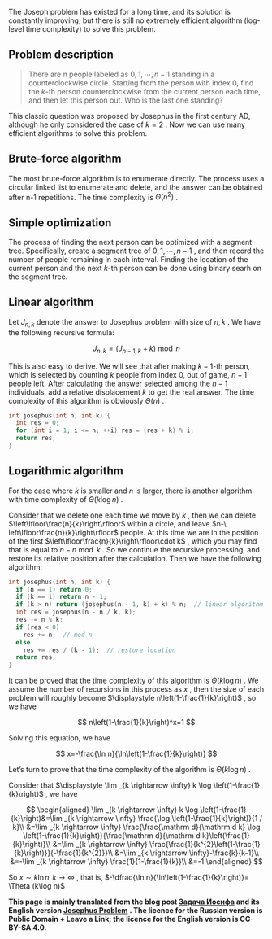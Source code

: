 The Joseph problem has existed for a long time, and its solution is constantly improving, but there is still no extremely efficient algorithm (log-level time complexity) to solve this problem.

## Problem description

> There are n people labeled as $0,1,\cdots, n-1$ standing in a counterclockwise circle. Starting from the person with index $0$, find the $k$-th person counterclockwise from the current person each time, and then let this person out. Who is the last one standing?

This classic question was proposed by Josephus in the first century AD, although he only considered the case of $k=2$ . Now we can use many efficient algorithms to solve this problem.

## Brute-force algorithm

The most brute-force algorithm is to enumerate directly. The process uses a circular linked list to enumerate and delete, and the answer can be obtained after n-1 repetitions. The time complexity is $\Theta (n^2)$ .

## Simple optimization

The process of finding the next person can be optimized with a segment tree. Specifically, create a segment tree of $0,1,\cdots, n-1$ , and then record the number of people remaining in each interval. Finding the location of the current person and the next $k$-th person can be done using binary searh on the segment tree.

## Linear algorithm

Let $J_{n,k}$ denote the answer to Josephus problem with size of $n,k$ . We have the following recursive formula:

$$
J_{n,k}=(J_{n-1,k}+k)\bmod n
$$

This is also easy to derive. We will see that after making $k-1$-th person, which is selected by counting $k$ people from index $0$, out of game, $n-1$ people left. After calculating the answer selected among the $n-1$ individuals, add a relative displacement $k$ to get the real answer. The time complexity of this algorithm is obviously $\Theta (n)$ .

```cpp
int josephus(int n, int k) {
  int res = 0;
  for (int i = 1; i <= n; ++i) res = (res + k) % i;
  return res;
}
```

## Logarithmic algorithm

For the case where $k$ is smaller and $n$ is larger, there is another algorithm with time complexity of $\Theta (k\log n)$ .

Consider that we delete one each time we move by $k$ , then we can delete $\left\lfloor\frac{n}{k}\right\rfloor$ within a circle, and leave $n-\ left\lfloor\frac{n}{k}\right\rfloor$ people. At this time we are in the position of the first $\left\lfloor\frac{n}{k}\right\rfloor\cdot k$ , which you may find that is equal to $n-n\bmod k$ . So we continue the recursive processing, and restore its relative position after the calculation. Then we have the following algorithm:

```cpp
int josephus(int n, int k) {
  if (n == 1) return 0;
  if (k == 1) return n - 1;
  if (k > n) return (josephus(n - 1, k) + k) % n;  // linear algorithm
  int res = josephus(n - n / k, k);
  res -= n % k;
  if (res < 0)
    res += n;  // mod n
  else
    res += res / (k - 1);  // restore location
  return res;
}
```

It can be proved that the time complexity of this algorithm is $\Theta (k\log n)$ . We assume the number of recursions in this process as $x$ , then the size of each problem will roughly become $\displaystyle n\left(1-\frac{1}{k}\right)$ , so we have 

$$
n\left(1-\frac{1}{k}\right)^x=1
$$

Solving this equation, we have

$$
x=-\frac{\ln n}{\ln\left(1-\frac{1}{k}\right)}
$$

Let’s turn to prove that the time complexity of the algorithm is $\Theta (k\log n)$ .

Consider that $\displaystyle \lim _{k \rightarrow \infty} k \log \left(1-\frac{1}{k}\right)$ , we have

$$
\begin{aligned}
\lim _{k \rightarrow \infty} k \log \left(1-\frac{1}{k}\right)&=\lim _{k \rightarrow \infty} \frac{\log \left(1-\frac{1}{k}\right)}{1 / k}\\
&=\lim _{k \rightarrow \infty} \frac{\frac{\mathrm d}{\mathrm d k} \log \left(1-\frac{1}{k}\right)}{\frac{\mathrm d}{\mathrm d k}\left(\frac{1}{k}\right)}\\
&=\lim _{k \rightarrow \infty} \frac{\frac{1}{k^{2}\left(1-\frac{1}{k}\right)}}{-\frac{1}{k^{2}}}\\
&=\lim _{k \rightarrow \infty}-\frac{k}{k-1}\\
&=-\lim _{k \rightarrow \infty} \frac{1}{1-\frac{1}{k}}\\
&=-1
\end{aligned}
$$

So $x \sim k \ln n, k\to \infty$ , that is, $-\dfrac{\ln n}{\ln\left(1-\frac{1}{k}\right)}= \Theta (k\log n)$ 

 **This page is mainly translated from the blog post [Задача Иосифа](https://e-maxx.ru/algo/joseph_problem) and its English version [Josephus Problem](https://cp-algorithms.com/others/josephus_problem.html) . The licence for the Russian version is Public Domain + Leave a Link; the licence for the English version is CC-BY-SA 4.0.** 
